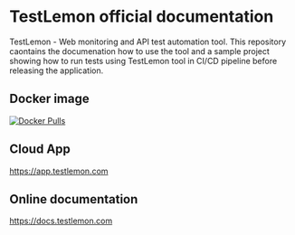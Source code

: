 # TestLemon official documentation
TestLemon - Web monitoring and API test automation tool. This repository caontains the documenation how to use the tool and a sample project showing how to run tests using TestLemon tool in CI/CD pipeline before releasing the application.

## Docker image
[![Docker Pulls](https://img.shields.io/docker/pulls/itbusina/apibee)](https://hub.docker.com/r/itbusina/apibee)

## Cloud App
https://app.testlemon.com

## Online documentation
https://docs.testlemon.com
